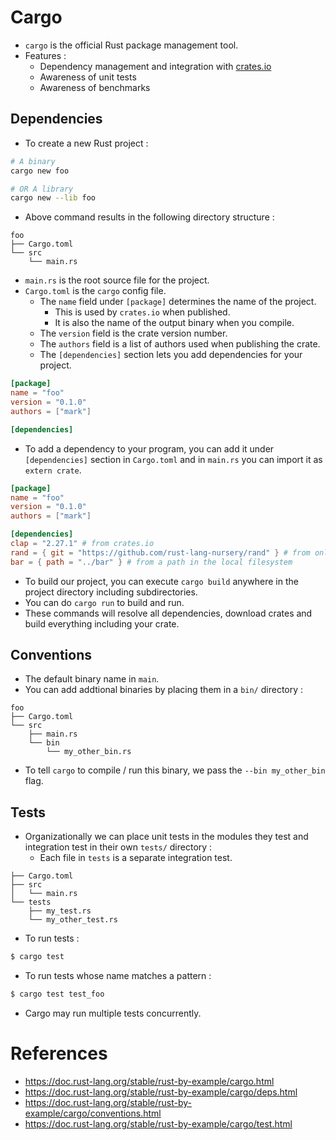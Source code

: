 # Cargo
* `cargo` is the official Rust package management tool.
* Features :
	* Dependency management and integration with [crates.io](https://crates.io/)
	* Awareness of unit tests
	* Awareness of benchmarks
## Dependencies
* To create a new Rust project :
```bash
# A binary
cargo new foo

# OR A library
cargo new --lib foo
```
* Above command results in the following directory structure :
```
foo
├── Cargo.toml
└── src
    └── main.rs
```
* `main.rs` is the root source file for the project.
* `Cargo.toml` is the `cargo` config file.
	* The `name` field under `[package]` determines the name of the project.
		* This is used by `crates.io` when published.
		* It is also the name of the output binary when you compile.
	* The `version` field is the crate version number.
	* The `authors` field is a list of authors used when publishing the crate.
	* The `[dependencies]` section lets you add dependencies for your project.
```toml
[package]
name = "foo"
version = "0.1.0"
authors = ["mark"]

[dependencies]
```
* To add a dependency to your program, you can add it under `[dependencies]` section in `Cargo.toml` and in `main.rs` you can import it as `extern crate`.
```toml
[package]
name = "foo"
version = "0.1.0"
authors = ["mark"]

[dependencies]
clap = "2.27.1" # from crates.io
rand = { git = "https://github.com/rust-lang-nursery/rand" } # from online repo
bar = { path = "../bar" } # from a path in the local filesystem
```
* To build our project, you can execute `cargo build` anywhere in the project directory including subdirectories.
* You can do `cargo run` to build and run.
* These commands will resolve all dependencies, download crates and build everything including your crate.
## Conventions
* The default binary name in `main`.
* You can add addtional binaries by placing them in a `bin/` directory :
```
foo
├── Cargo.toml
└── src
    ├── main.rs
    └── bin
        └── my_other_bin.rs
```
* To tell `cargo` to compile / run this binary, we pass the `--bin my_other_bin` flag.
## Tests
* Organizationally we can place unit tests in the modules they test and integration test in their own `tests/` directory :
	* Each file in `tests` is a separate integration test.
```foo
├── Cargo.toml
├── src
│   └── main.rs
└── tests
    ├── my_test.rs
    └── my_other_test.rs
```
* To run tests :
```bash
$ cargo test
```
* To run tests whose name matches a pattern :
```bash
$ cargo test test_foo
```
* Cargo may run multiple tests concurrently.
# References
* https://doc.rust-lang.org/stable/rust-by-example/cargo.html
* https://doc.rust-lang.org/stable/rust-by-example/cargo/deps.html
* https://doc.rust-lang.org/stable/rust-by-example/cargo/conventions.html
* https://doc.rust-lang.org/stable/rust-by-example/cargo/test.html
